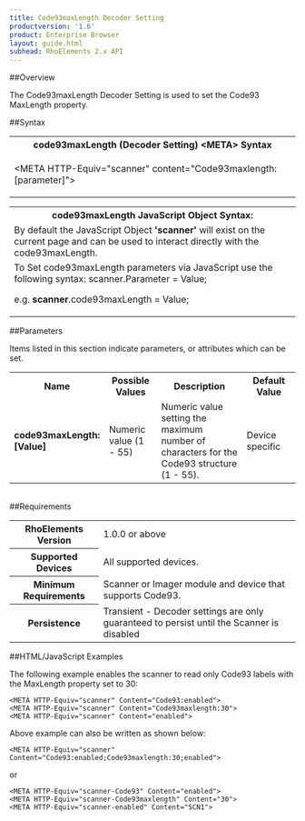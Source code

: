 ```yaml
---
title: Code93maxLength Decoder Setting
productversion: '1.6'
product: Enterprise Browser
layout: guide.html
subhead: RhoElements 2.x API
---
```


##Overview

The Code93maxLength Decoder Setting is used to set the Code93 MaxLength property.

##Syntax

<table class="re-table"><tr><th class="tableHeading">code93maxLength (Decoder Setting) &lt;META&gt; Syntax
</th></tr><tr><td class="clsSyntaxCells clsOddRow"><p>&lt;META HTTP-Equiv="scanner" content="Code93maxlength:[parameter]"&gt;</p></td></tr></table>
<table class="re-table"><tr><th class="tableHeading">code93maxLength JavaScript Object Syntax:</th></tr><tr><td class="clsSyntaxCells clsOddRow">
By default the JavaScript Object <b>'scanner'</b> will exist on the current page and can be used to interact directly with the code93maxLength.
</td></tr><tr><td class="clsSyntaxCells clsEvenRow">
To Set code93maxLength parameters via JavaScript use the following syntax: scanner.Parameter = Value;
<P />e.g. <b>scanner</b>.code93maxLength = Value;
</td></tr></table>


##Parameters


Items listed in this section indicate parameters, or attributes which can be set.
<table class="re-table"><col width="20%" /><col width="20%" /><col width="38%" /><col width="22%" /><tr><th class="tableHeading">Name</th><th class="tableHeading">Possible Values</th><th class="tableHeading">Description</th><th class="tableHeading">Default Value</th></tr><tr><td class="clsSyntaxCells clsOddRow"><b>code93maxLength:[Value]
</b></td><td class="clsSyntaxCells clsOddRow">Numeric value (1 - 55)</td><td class="clsSyntaxCells clsOddRow">Numeric value setting the maximum number of characters for the Code93 structure (1 - 55).</td><td class="clsSyntaxCells clsOddRow">Device specific</td></tr></table>
<table class="re-table"><col width="78%" /><col width="8%" /><col width="1%" /><col width="5%" /><col width="1%" /><col width="5%" /><col width="2%" /></table>





##Requirements

<table class="re-table"><tr><th class="tableHeading">RhoElements Version</th><td class="clsSyntaxCell clsEvenRow">1.0.0 or above
</td></tr><tr><th class="tableHeading">Supported Devices</th><td class="clsSyntaxCell clsOddRow">All supported devices.</td></tr><tr><th class="tableHeading">Minimum Requirements</th><td class="clsSyntaxCell clsOddRow">Scanner or Imager module and device that supports Code93.</td></tr><tr><th class="tableHeading">Persistence</th><td class="clsSyntaxCell clsEvenRow">Transient - Decoder settings are only guaranteed to persist until the Scanner is disabled</td></tr></table>


##HTML/JavaScript Examples

The following example enables the scanner to read only Code93 labels with the MaxLength property set to 30:

	<META HTTP-Equiv="scanner" Content="Code93:enabled">
	<META HTTP-Equiv="scanner" Content="Code93maxlength:30">
	<META HTTP-Equiv="scanner" Content="enabled">
	
Above example can also be written as shown below:

	<META HTTP-Equiv="scanner" Content="Code93:enabled;Code93maxlength:30;enabled">
	
or

	<META HTTP-Equiv="scanner-Code93" Content="enabled">
	<META HTTP-Equiv="scanner-Code93maxlength" Content="30">
	<META HTTP-Equiv="scanner-enabled" Content="SCN1">
	





